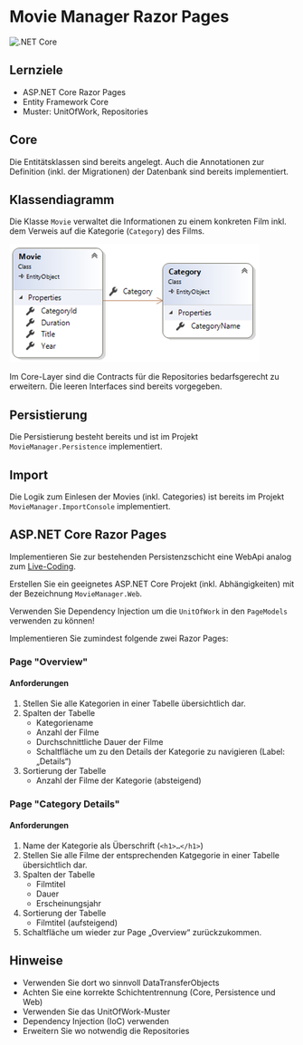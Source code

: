 # Movie Manager Razor Pages

![.NET Core](https://github.com/jfuerlinger/csharp_samples_razorpages_moviemanager-part1-template/workflows/.NET%20Core/badge.svg)

## Lernziele

* ASP.NET Core Razor Pages
* Entity Framework Core
* Muster: UnitOfWork, Repositories


## Core

Die Entitätsklassen sind bereits angelegt. Auch die Annotationen zur Definition (inkl. der Migrationen) der Datenbank sind bereits implementiert.

## Klassendiagramm

Die Klasse `Movie` verwaltet die Informationen zu einem konkreten Film inkl. dem Verweis auf die Kategorie (`Category`) des Films.

![Klassendiagramm](./images/00_classdiagram.png)

Im Core-Layer sind die Contracts für die Repositories bedarfsgerecht zu erweitern. Die leeren Interfaces sind bereits vorgegeben.

## Persistierung

Die Persistierung besteht bereits und ist im Projekt `MovieManager.Persistence` implementiert.

## Import

Die Logik zum Einlesen der Movies (inkl. Categories) ist bereits im Projekt `MovieManager.ImportConsole` implementiert.

## ASP.NET Core Razor Pages

Implementieren Sie zur bestehenden Persistenzschicht eine WebApi analog zum [Live-Coding](https://github.com/jfuerlinger/csharp_livecoding_ef_uow_razorpages-part1).

Erstellen Sie ein geeignetes ASP.NET Core Projekt (inkl. Abhängigkeiten) mit der Bezeichnung `MovieManager.Web`.

Verwenden Sie Dependency Injection um die `UnitOfWork` in den `PageModels` verwenden zu können!

Implementieren Sie zumindest folgende zwei Razor Pages:

### Page "Overview"

#### Anforderungen

1. Stellen Sie alle Kategorien in einer Tabelle übersichtlich dar.
1. Spalten der Tabelle
   * Kategoriename
   * Anzahl der Filme
   * Durchschnittliche Dauer der Filme
   * Schaltfläche um zu den Details der Kategorie zu navigieren (Label: „Details“)
1. Sortierung der Tabelle
   * Anzahl der Filme der Kategorie (absteigend)


### Page "Category Details"

#### Anforderungen

1. Name der Kategorie als Überschrift (`<h1>…</h1>`)
2. Stellen Sie alle Filme der entsprechenden Katgegorie in einer Tabelle übersichtlich dar.
3. Spalten der Tabelle
   * Filmtitel
   * Dauer
   * Erscheinungsjahr
4. Sortierung der Tabelle
   * Filmtitel (aufsteigend)
5. Schaltfläche um wieder zur Page „Overview“ zurückzukommen.

## Hinweise
- Verwenden Sie dort wo sinnvoll DataTransferObjects
- Achten Sie eine korrekte Schichtentrennung (Core, Persistence und Web)
- Verwenden Sie das UnitOfWork-Muster
- Dependency Injection (IoC) verwenden
- Erweitern Sie wo notwendig die Repositories
